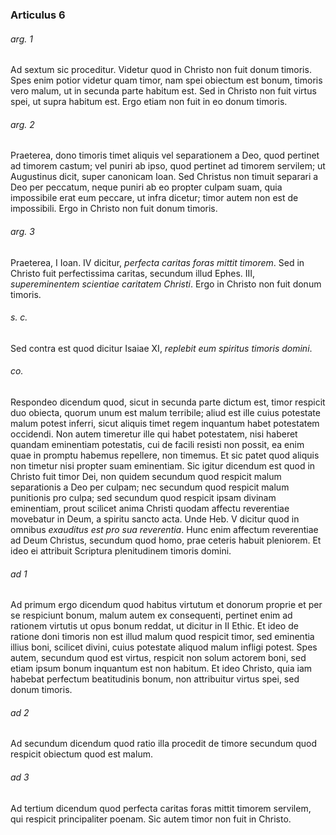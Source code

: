 ### Articulus 6

###### arg. 1
Ad sextum sic proceditur. Videtur quod in Christo non fuit donum timoris. Spes enim potior videtur quam timor, nam spei obiectum est bonum, timoris vero malum, ut in secunda parte habitum est. Sed in Christo non fuit virtus spei, ut supra habitum est. Ergo etiam non fuit in eo donum timoris.

###### arg. 2
Praeterea, dono timoris timet aliquis vel separationem a Deo, quod pertinet ad timorem castum; vel puniri ab ipso, quod pertinet ad timorem servilem; ut Augustinus dicit, super canonicam Ioan. Sed Christus non timuit separari a Deo per peccatum, neque puniri ab eo propter culpam suam, quia impossibile erat eum peccare, ut infra dicetur; timor autem non est de impossibili. Ergo in Christo non fuit donum timoris.

###### arg. 3
Praeterea, I Ioan. IV dicitur, *perfecta caritas foras mittit timorem*. Sed in Christo fuit perfectissima caritas, secundum illud Ephes. III, *supereminentem scientiae caritatem Christi*. Ergo in Christo non fuit donum timoris.

###### s. c.
Sed contra est quod dicitur Isaiae XI, *replebit eum spiritus timoris domini*.

###### co.
Respondeo dicendum quod, sicut in secunda parte dictum est, timor respicit duo obiecta, quorum unum est malum terribile; aliud est ille cuius potestate malum potest inferri, sicut aliquis timet regem inquantum habet potestatem occidendi. Non autem timeretur ille qui habet potestatem, nisi haberet quandam eminentiam potestatis, cui de facili resisti non possit, ea enim quae in promptu habemus repellere, non timemus. Et sic patet quod aliquis non timetur nisi propter suam eminentiam. Sic igitur dicendum est quod in Christo fuit timor Dei, non quidem secundum quod respicit malum separationis a Deo per culpam; nec secundum quod respicit malum punitionis pro culpa; sed secundum quod respicit ipsam divinam eminentiam, prout scilicet anima Christi quodam affectu reverentiae movebatur in Deum, a spiritu sancto acta. Unde Heb. V dicitur quod in omnibus *exauditus est pro sua reverentia*. Hunc enim affectum reverentiae ad Deum Christus, secundum quod homo, prae ceteris habuit pleniorem. Et ideo ei attribuit Scriptura plenitudinem timoris domini.

###### ad 1
Ad primum ergo dicendum quod habitus virtutum et donorum proprie et per se respiciunt bonum, malum autem ex consequenti, pertinet enim ad rationem virtutis ut opus bonum reddat, ut dicitur in II Ethic. Et ideo de ratione doni timoris non est illud malum quod respicit timor, sed eminentia illius boni, scilicet divini, cuius potestate aliquod malum infligi potest. Spes autem, secundum quod est virtus, respicit non solum actorem boni, sed etiam ipsum bonum inquantum est non habitum. Et ideo Christo, quia iam habebat perfectum beatitudinis bonum, non attribuitur virtus spei, sed donum timoris.

###### ad 2
Ad secundum dicendum quod ratio illa procedit de timore secundum quod respicit obiectum quod est malum.

###### ad 3
Ad tertium dicendum quod perfecta caritas foras mittit timorem servilem, qui respicit principaliter poenam. Sic autem timor non fuit in Christo.

